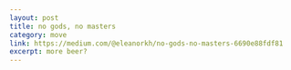 ```yaml
---
layout: post
title: no gods, no masters
category: move
link: https://medium.com/@eleanorkh/no-gods-no-masters-6690e88fdf81
excerpt: more beer?
---
```


